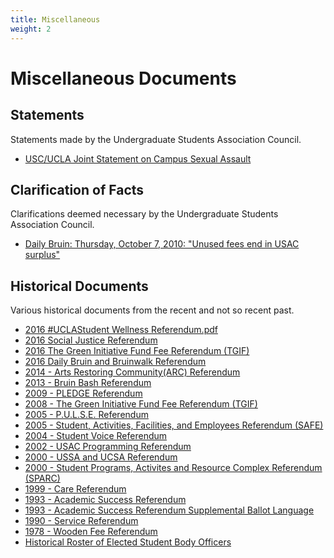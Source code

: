 ```yaml
---
title: Miscellaneous
weight: 2
---
```


# Miscellaneous Documents

## Statements

Statements made by the Undergraduate Students Association Council.

- [USC/UCLA Joint Statement on Campus Sexual Assault](statements/USC_UCLA%20Joint%20Statement%20on%20Campus%20Sexual%20Assault%20%5BPublished%5D.pdf)

## Clarification of Facts

Clarifications deemed necessary by the Undergraduate Students Association Council.

- [Daily Bruin: Thursday, October 7, 2010: "Unused fees end in USAC surplus"](clarifications/DB%2010-7-2010.pdf)

## Historical Documents

Various historical documents from the recent and not so recent past.

- [2016 \#UCLAStudent Wellness Referendum.pdf](docs/2016_UCLAStudent_Wellness_Referendum.pdf)
- [2016 Social Justice Referendum](docs/2016_social_justics.pdf)
- [2016 The Green Initiative Fund Fee Referendum (TGIF)](docs/2016_green_init.pdf)
- [2016 Daily Bruin and Bruinwalk Referendum](docs/2016_db.pdf)
- [2014 - Arts Restoring Community(ARC) Referendum](docs/Arts%20Restoring%20Community%20Referendum.pdf)
- [2013 - Bruin Bash Referendum](docs/Bruin%20Bash%20Referendum.pdf)
- [2009 - PLEDGE Referendum](docs/PLEDGE%20Referendum.pdf)
- [2008 - The Green Initiative Fund Fee Referendum (TGIF)](docs/T.G.I.F.%20Referendum.pdf)
- [2005 - P.U.L.S.E. Referendum](docs/P.U.L.S.E.%20Referendum.pdf)
- [2005 - Student, Activities, Facilities, and Employees Referendum (SAFE)](docs/S%20A%20F%20E%20%20Referendum.pdf)
- [2004 - Student Voice Referendum](docs/Student%20Voice%20Referendum.pdf)
- [2002 - USAC Programming Referendum](docs/The%20USAC%20Programming%20Referendum.pdf)
- [2000 - USSA and UCSA Referendum](docs/UCSA%20and%20USSA%20Referendum.pdf)
- [2000 - Student Programs, Activites and Resource Complex Referendum (SPARC)](docs/SPARC%202000%20REFERENDUM%20Ballot%20Info.pdf)
- [1999 - Care Referendum](docs/C.A.R.E.%20Referendum.pdf)
- [1993 - Academic Success Referendum](docs/other_referendum.pdf)
- [1993 - Academic Success Referendum Supplemental Ballot Language](docs/other_referendum_sbl.pdf)
- [1990 - Service Referendum](docs/The%20Service%20Referendum.pdf)
- [1978 - Wooden Fee Referendum](docs/1978%20Wooden%20Fee%20Referendum.pdf)
- [Historical Roster of Elected Student Body Officers](docs/Historical%20Roster.pdf)
